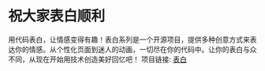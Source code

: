 # 祝大家表白顺利
用代码表白，让情感变得有趣！表白系列是一个开源项目，提供多种创意方式来表达你的情感。从个性化页面到迷人的动画，一切尽在你的代码中。让你的表白与众不同，从现在开始用技术创造美好回忆吧！
项目链接: [表白](https://sldragon-cx330.github.io/-Star-/表白系列.html)
